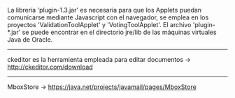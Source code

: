 La librería 'plugin-1.3.jar' es necesaria para que los Applets puedan comunicarse mediante Javascript con el navegador,
se emplea en los proyectos 'ValidationToolApplet' y 'VotingToolApplet'.
El archivo 'plugin-*.jar' se puede encontrar en el directorio jre/lib de las máquinas virtuales Java de Oracle.

-------------------------------------------------------------------------------------------------

ckeditor es la herramienta empleada para editar documentos -> http://ckeditor.com/download

-------------------------------------------------------------------------------------------------
MboxStore -> https://java.net/projects/javamail/pages/MboxStore


